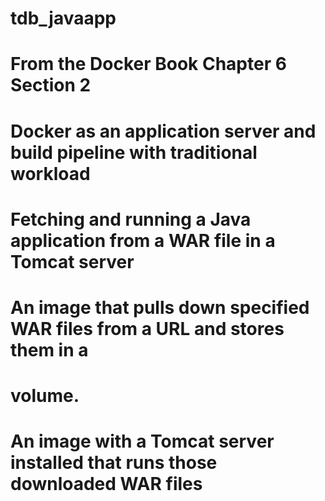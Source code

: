 # tdb_javaapp
# From the Docker Book Chapter 6 Section 2
# Docker as an application server and build pipeline with traditional workload
# Fetching and running a Java application from a WAR file in a Tomcat server

# An image that pulls down specified WAR files from a URL and stores them in a 
# volume.
# An image with a Tomcat server installed that runs those downloaded WAR files
